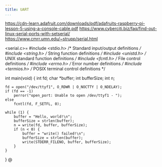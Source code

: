 ```yaml
---
title: UART
...
```


https://cdn-learn.adafruit.com/downloads/pdf/adafruits-raspberry-pi-lesson-5-using-a-console-cable.pdf
https://www.cyberciti.biz/faq/find-out-linux-serial-ports-with-setserial/
https://www.cmrr.umn.edu/~strupp/serial.html


<serial.c>=
#include <stdio.h>   /* Standard input/output definitions */
#include <string.h>  /* String function definitions */
#include <unistd.h>  /* UNIX standard function definitions */
#include <fcntl.h>   /* File control definitions */
#include <errno.h>   /* Error number definitions */
#include <termios.h> /* POSIX terminal control definitions */


int main(void)
{
    int fd;
    char *buffer;
    int bufferSize;
    int n;

    fd = open("/dev/ttyf1", O_RDWR | O_NOCTTY | O_NDELAY);
    if (fd == -1)
        perror("open_port: Unable to open /dev/ttyf1 - ");
    else
        fcntl(fd, F_SETFL, 0);

    while (1) {
        buffer = "Hello, world!\n";
        bufferSize = strlen(buffer);
        n = write(fd, buffer, bufferSize);
        if (n < 0) {
            buffer = "write() failed!\n";
            bufferSize = strlen(buffer);
            write(STDERR_FILENO, buffer, bufferSize);
        }
    }
}
@